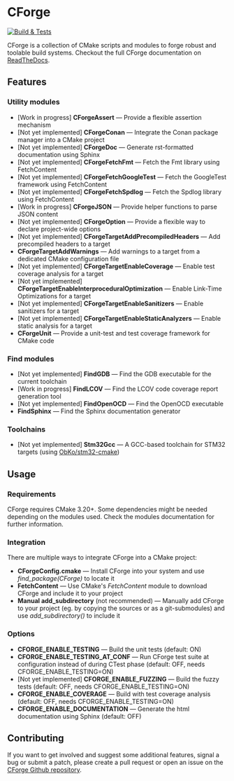 # CForge

[![Build & Tests](https://github.com/juliencombattelli/CForge/actions/workflows/build.yml/badge.svg)](https://github.com/juliencombattelli/CForge/actions/workflows/build.yml)

CForge is a collection of CMake scripts and modules to forge robust and toolable build systems.
Checkout the full CForge documentation on [ReadTheDocs](https://cforge.readthedocs.io).

## Features

### Utility modules

- [Work in progress] **CForgeAssert** — Provide a flexible assertion mechanism
- [Not yet implemented] **CForgeConan** — Integrate the Conan package manager into a CMake project
- [Not yet implemented] **CForgeDoc** — Generate rst-formatted documentation using Sphinx
- [Not yet implemented] **CForgeFetchFmt** — Fetch the Fmt library using FetchContent
- [Not yet implemented] **CForgeFetchGoogleTest** — Fetch the GoogleTest framework using FetchContent
- [Not yet implemented] **CForgeFetchSpdlog** — Fetch the Spdlog library using FetchContent
- [Work in progress] **CForgeJSON** — Provide helper functions to parse JSON content
- [Not yet implemented] **CForgeOption** — Provide a flexible way to declare project-wide options
- [Not yet implemented] **CForgeTargetAddPrecompiledHeaders** — Add precompiled headers to a target
- **CForgeTargetAddWarnings** — Add warnings to a target from a dedicated CMake configuration file
- [Not yet implemented] **CForgeTargetEnableCoverage** — Enable test coverage analysis for a target
- [Not yet implemented] **CForgeTargetEnableInterproceduralOptimization** — Enable Link-Time Optimizations for a target
- [Not yet implemented] **CForgeTargetEnableSanitizers** — Enable sanitizers for a target
- [Not yet implemented] **CForgeTargetEnableStaticAnalyzers** — Enable static analysis for a target
- **CForgeUnit** — Provide a unit-test and test coverage framework for CMake code

### Find modules

- [Not yet implemented] **FindGDB** — Find the GDB executable for the current toolchain
- [Work in progress] **FindLCOV** — Find the LCOV code coverage report generation tool
- [Not yet implemented] **FindOpenOCD** — Find the OpenOCD executable
- **FindSphinx** — Find the Sphinx documentation generator

### Toolchains

- [Not yet implemented] **Stm32Gcc** — A GCC-based toolchain for STM32 targets (using [ObKo/stm32-cmake](https://github.com/ObKo/stm32-cmake))

## Usage

### Requirements

CForge requires CMake 3.20+. Some dependencies might be needed depending on the modules used.
Check the modules documentation for further information.

### Integration

There are multiple ways to integrate CForge into a CMake project:

- **CForgeConfig.cmake** — Install CForge into your system and use *find_package(CForge)* to locate it
- **FetchContent** — Use CMake's *FetchContent* module to download CForge and include it to your project
- **Manual add_subdirectory** (not recommended) — Manually add CForge to your project (eg. by copying the sources or as a git-submodules) and use *add_subdirectory()* to include it

### Options

- **CFORGE_ENABLE_TESTING** — Build the unit tests (default: ON)
- **CFORGE_ENABLE_TESTING_AT_CONF** — Run CForge test suite at configuration instead of during CTest phase (default: OFF, needs CFORGE_ENABLE_TESTING=ON)
- [Not yet implemented] **CFORGE_ENABLE_FUZZING** — Build the fuzzy tests (default: OFF, needs CFORGE_ENABLE_TESTING=ON)
- **CFORGE_ENABLE_COVERAGE** — Build with test coverage analysis (default: OFF, needs CFORGE_ENABLE_TESTING=ON)
- **CFORGE_ENABLE_DOCUMENTATION** — Generate the html documentation using Sphinx (default: OFF)

## Contributing

If you want to get involved and suggest some additional features, signal a bug or submit a patch, please create
a pull request or open an issue on the [CForge Github repository](https://github.com/juliencombattelli/cforge).
